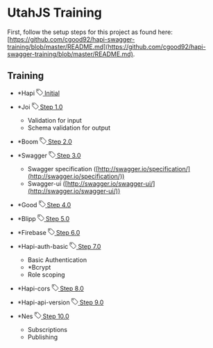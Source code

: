 # UtahJS Training

First, follow the setup steps for this project as found here: [https://github.com/cgood92/hapi-swagger-training/blob/master/README.md](https://github.com/cgood92/hapi-swagger-training/blob/master/README.md).

## Training

- *Hapi <a href="https://github.com/cgood92/hapi-swagger-training/tree/utahjs-v0.0"><img src="/assets/tag.png"> Initial</a>
- *Joi <a href="https://github.com/cgood92/hapi-swagger-training/compare/utahjs-v0.0...utahjs-v1.0"><img src="/assets/tag.png"> Step 1.0</a>
    - Validation for input 
    - Schema validation for output 

- *Boom <a href="https://github.com/cgood92/hapi-swagger-training/compare/utahjs-v1.0...utahjs-v2.0"><img src="/assets/tag.png"> Step 2.0</a>
- *Swagger <a href="https://github.com/cgood92/hapi-swagger-training/compare/utahjs-v2.0...utahjs-v3.0"><img src="/assets/tag.png"> Step 3.0</a>
    - Swagger specification ([http://swagger.io/specification/](http://swagger.io/specification/)) 
    - Swagger-ui ([http://swagger.io/swagger-ui/](http://swagger.io/swagger-ui/)) 

- *Good <a href="https://github.com/cgood92/hapi-swagger-training/compare/utahjs-v3.0...utahjs-v4.0"><img src="/assets/tag.png"> Step 4.0</a>
- *Blipp <a href="https://github.com/cgood92/hapi-swagger-training/compare/utahjs-v4.0...utahjs-v5.0"><img src="/assets/tag.png"> Step 5.0</a> 
- *Firebase <a href="https://github.com/cgood92/hapi-swagger-training/compare/utahjs-v5.0...utahjs-v6.0"><img src="/assets/tag.png"> Step 6.0</a>
- *Hapi-auth-basic <a href="https://github.com/cgood92/hapi-swagger-training/compare/utahjs-v6.0...utahjs-v7.0"><img src="/assets/tag.png"> Step 7.0</a>
    - Basic Authentication 
    - *Bcrypt 
    - Role scoping 

- *Hapi-cors <a href="https://github.com/cgood92/hapi-swagger-training/compare/utahjs-v7.0...utahjs-v8.0"><img src="/assets/tag.png"> Step 8.0</a>
- *Hapi-api-version <a href="https://github.com/cgood92/hapi-swagger-training/compare/utahjs-v8.0...utahjs-v9.0"><img src="/assets/tag.png"> Step 9.0</a>
- *Nes <a href="https://github.com/cgood92/hapi-swagger-training/compare/utahjs-v9.0...utahjs-v10.0"><img src="/assets/tag.png"> Step 10.0</a>
    - Subscriptions 
    - Publishing 

